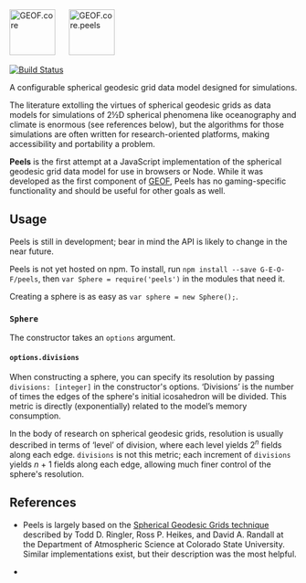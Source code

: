 <img src="https://rawgit.com/G-E-O-F/peels/www/docs/assets/geof8.min.svg" height="80" title="GEOF.core" style="margin-right: 20px;"/>
<img src="https://rawgit.com/G-E-O-F/peels/www/docs/assets/geof-peels.svg" height="80" title="GEOF.core.peels"/>

[![Build Status](https://travis-ci.org/G-E-O-F/peels.svg)](https://travis-ci.org/G-E-O-F/peels)

A configurable spherical geodesic grid data model designed for simulations.

The literature extolling the virtues of spherical geodesic grids as data models for simulations of 2½D spherical phenomena like oceanography and climate is enormous (see references below), but the algorithms for those simulations are often written for research-oriented platforms, making accessibility and portability a problem.

**Peels** is the first attempt at a JavaScript implementation of the spherical geodesic grid data model for use in browsers or Node. While it was developed as the first component of [GEOF](http://github.com/G-E-O-F), Peels has no gaming-specific functionality and should be useful for other goals as well.

## Usage

Peels is still in development; bear in mind the API is likely to change in the near future.

Peels is not yet hosted on npm. To install, run `npm install --save G-E-O-F/peels`, then `var Sphere = require('peels')` in the modules that need it.

Creating a sphere is as easy as `var sphere = new Sphere();`.

### `Sphere`

The constructor takes an `options` argument.

#### `options.divisions`

When constructing a sphere, you can specify its resolution by passing `divisions: [integer]` in the constructor's options. ‘Divisions’ is the number of times the edges of the sphere's initial icosahedron will be divided. This metric is directly (exponentially) related to the model’s memory consumption.

In the body of research on spherical geodesic grids, resolution is usually described in terms of ‘level’ of division, where each level yields 2<sup><i>n</i></sup> fields along each edge. `divisions` is not this metric; each increment of `divisions` yields <i>n</i> + 1 fields along each edge, allowing much finer control of the sphere's resolution.

## References

- Peels is largely based on the [Spherical Geodesic Grids technique](http://kiwi.atmos.colostate.edu/BUGS/geodesic/) described by Todd D. Ringler, Ross P. Heikes, and David A. Randall at the Department of Atmospheric Science at Colorado State University. Similar implementations exist, but their description was the most helpful.

- 